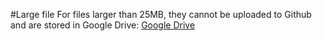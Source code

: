 #Large file
For files larger than 25MB, they cannot be uploaded to Github and are stored in Google Drive:
[Google Drive](https://drive.google.com/drive/folders/1U8mChQNLGQiaIGCeEa7lCDSTpvUCgEJd?usp=drive_link)
